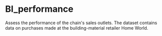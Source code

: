 # BI_performance
Assess the performance of the chain's sales outlets. The dataset contains data on purchases made at the building-material retailer Home World.
